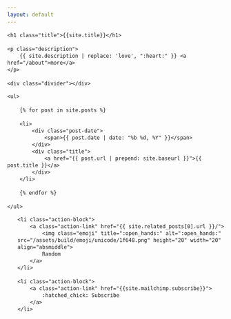 ```yaml
---
layout: default
---
```


<section>

    <h1 class="title">{{site.title}}</h1>

    <p class="description">
        {{ site.description | replace: 'love', ":heart:" }} <a href="/about">more</a>
    </p>

    <div class="divider"></div>

</section>

<section>

    <ul>

        {% for post in site.posts %}

        <li>
            <div class="post-date">
                <span>{{ post.date | date: "%b %d, %Y" }}</span>
            </div>
            <div class="title">
                <a href="{{ post.url | prepend: site.baseurl }}">{{ post.title }}</a>
            </div>
        </li>

        {% endfor %}

    </ul>

</section>



<ul class="action">

    <li class="action-block">
        <a class="action-link" href="{{ site.related_posts[0].url }}/">
            <img class="emoji" title=":open_hands:" alt=":open_hands:" src="/assets/build/emoji/unicode/1f648.png" height="20" width="20" align="absmiddle">
            Random
        </a>
    </li>

    <li class="action-block">
        <a class="action-link" href="{{site.mailchimp.subscribe}}">
            :hatched_chick: Subscribe
        </a>
    </li>
</ul>
